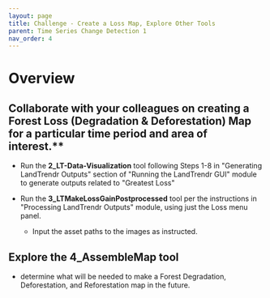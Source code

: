 ```yaml
---
layout: page
title: Challenge - Create a Loss Map, Explore Other Tools
parent: Time Series Change Detection 1
nav_order: 4
---
```

# Overview

## Collaborate with your colleagues on creating a Forest Loss (Degradation & Deforestation) Map for a particular time period and area of interest.**

* Run the **2_LT-Data-Visualization** tool following Steps 1-8 in "Generating LandTrendr Outputs" section of "Running the LandTrendr GUI" module to generate outputs related to "Greatest Loss"

* Run the **3_LTMakeLossGainPostprocessed** tool per the instructions in "Processing LandTrendr Outputs" module, using just the Loss menu panel. 
    * Input the asset paths to the images as instructed. 

## Explore the **4_AssembleMap** tool

* determine what will be needed to make a Forest Degradation, Deforestation, and Reforestation map in the future. 

